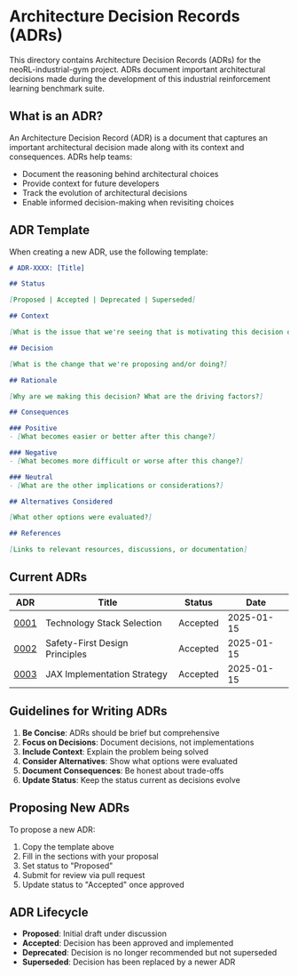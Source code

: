 # Architecture Decision Records (ADRs)

This directory contains Architecture Decision Records (ADRs) for the neoRL-industrial-gym project. ADRs document important architectural decisions made during the development of this industrial reinforcement learning benchmark suite.

## What is an ADR?

An Architecture Decision Record (ADR) is a document that captures an important architectural decision made along with its context and consequences. ADRs help teams:

- Document the reasoning behind architectural choices
- Provide context for future developers
- Track the evolution of architectural decisions
- Enable informed decision-making when revisiting choices

## ADR Template

When creating a new ADR, use the following template:

```markdown
# ADR-XXXX: [Title]

## Status

[Proposed | Accepted | Deprecated | Superseded]

## Context

[What is the issue that we're seeing that is motivating this decision or change?]

## Decision

[What is the change that we're proposing and/or doing?]

## Rationale

[Why are we making this decision? What are the driving factors?]

## Consequences

### Positive
- [What becomes easier or better after this change?]

### Negative
- [What becomes more difficult or worse after this change?]

### Neutral
- [What are the other implications or considerations?]

## Alternatives Considered

[What other options were evaluated?]

## References

[Links to relevant resources, discussions, or documentation]
```

## Current ADRs

| ADR | Title | Status | Date |
|-----|-------|--------|------|
| [0001](0001-technology-stack-selection.md) | Technology Stack Selection | Accepted | 2025-01-15 |
| [0002](0002-safety-first-design.md) | Safety-First Design Principles | Accepted | 2025-01-15 |
| [0003](0003-jax-implementation.md) | JAX Implementation Strategy | Accepted | 2025-01-15 |

## Guidelines for Writing ADRs

1. **Be Concise**: ADRs should be brief but comprehensive
2. **Focus on Decisions**: Document decisions, not implementations
3. **Include Context**: Explain the problem being solved
4. **Consider Alternatives**: Show what options were evaluated
5. **Document Consequences**: Be honest about trade-offs
6. **Update Status**: Keep the status current as decisions evolve

## Proposing New ADRs

To propose a new ADR:

1. Copy the template above
2. Fill in the sections with your proposal
3. Set status to "Proposed"
4. Submit for review via pull request
5. Update status to "Accepted" once approved

## ADR Lifecycle

- **Proposed**: Initial draft under discussion
- **Accepted**: Decision has been approved and implemented
- **Deprecated**: Decision is no longer recommended but not superseded
- **Superseded**: Decision has been replaced by a newer ADR